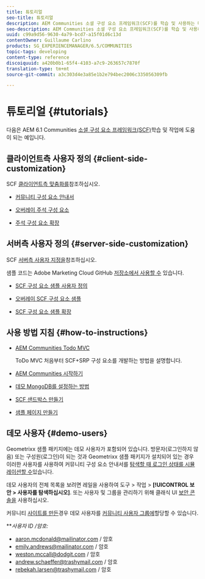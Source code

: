 ```yaml
---
title: 튜토리얼
seo-title: 튜토리얼
description: AEM Communities 소셜 구성 요소 프레임워크(SCF)를 학습 및 사용하는 데 도움이 되는 예제
seo-description: AEM Communities 소셜 구성 요소 프레임워크(SCF)를 학습 및 사용하는 데 도움이 되는 예제
uuid: c99a9d56-9630-4a79-bcd7-a15f01d6c13d
contentOwner: Guillaume Carlino
products: SG_EXPERIENCEMANAGER/6.5/COMMUNITIES
topic-tags: developing
content-type: reference
discoiquuid: a420b0b1-65f4-4103-a7c9-263657c7870f
translation-type: tm+mt
source-git-commit: a3c303d4e3a85e1b2e794bec2006c335056309fb

---
```



# 튜토리얼 {#tutorials}

다음은 AEM 6.1 Communities [소셜 구성 요소 프레임워크(SCF)](scf.md)학습 및 작업에 도움이 되는 예입니다.

## 클라이언트측 사용자 정의 {#client-side-customization}

SCF [클라이언트측 맞춤화를](client-customize.md)참조하십시오.

* [커뮤니티 구성 요소 안내서](components-guide.md)

* [오버레이 주석 구성 요소](overlay-comments.md)

* [주석 구성 요소 확장](extend-comments.md)

## 서버측 사용자 정의 {#server-side-customization}

SCF [서버측 사용자 지정을](server-customize.md)참조하십시오.

샘플 코드는 Adobe Marketing Cloud GitHub [저장소에서 사용할 수](https://github.com/Adobe-Marketing-Cloud) 있습니다.

* [SCF 구성 요소 샘플 사용자 정의](https://github.com/Adobe-Marketing-Cloud/aem-scf-sample-components-customize)

* [오버레이 SCF 구성 요소 샘플](https://github.com/Adobe-Marketing-Cloud/aem-scf-sample-components-overlay)

* [SCF 구성 요소 샘플 확장](https://github.com/Adobe-Marketing-Cloud/aem-scf-sample-components-extension)

## 사용 방법 지침 {#how-to-instructions}

* [AEM Communities Todo MVC](https://github.com/Adobe-Marketing-Cloud/aem-communities-todomvc-sample)

   ToDo MVC 처음부터 SCF+SRP 구성 요소를 개발하는 방법을 설명합니다.

* [AEM Communities 시작하기](getting-started.md)

* [데모 MongoDB를 설정하는 방법](demo-mongo.md)

* [SCF 샌드박스 만들기](an-scf-sandbox.md)

* [샘플 페이지 만들기](create-sample-page.md)

## 데모 사용자 {#demo-users}

Geometrixx 샘플 패키지에는 데모 사용자가 포함되어 있습니다. 방문자(로그인하지 않음) 또는 구성원(로그인)이 되는 것과 Geometrixx 샘플 패키지가 설치되어 있는 경우 이러한 사용자를 사용하여 커뮤니티 구성 요소 안내서를 [탐색할 때 로그인 상태를 시뮬레이션할 수](components-guide.md)있습니다.

데모 사용자의 전체 목록을 보려면 레일을 사용하여 도구 > 작업 > **[!UICONTROL 보안 > 사용자를 탐색하십시오]**. 또는 사용자 및 그룹을 관리하기 위해 클래식 UI [보안 콘솔을](http://localhost:4502/useradmin) 사용하십시오.

커뮤니티 [사이트를 만든](getting-started.md)경우 데모 사용자를 [커뮤니티 사용자 그룹에](users.md)할당할 수 있습니다.

***사용자 ID */*암호:***

* aaron.mcdonald@mailinator.com / 암호
* emily.andrews@mailinator.com / 암호
* weston.mccall@dodgit.com / 암호
* andrew.schaeffer@trashymail.com / 암호
* rebekah.larsen@trashymail.com / 암호
